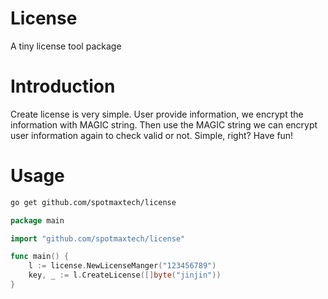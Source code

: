 # License
A tiny license tool package

# Introduction
Create license is very simple. User provide information, we encrypt the information
with MAGIC string. Then use the MAGIC string we can encrypt user information again
to check valid or not. 
Simple, right? Have fun!

# Usage
```bash
go get github.com/spotmaxtech/license
```

```go
package main

import "github.com/spotmaxtech/license"

func main() {
	l := license.NewLicenseManger("123456789")
	key, _ := l.CreateLicense([]byte("jinjin"))
}

```

